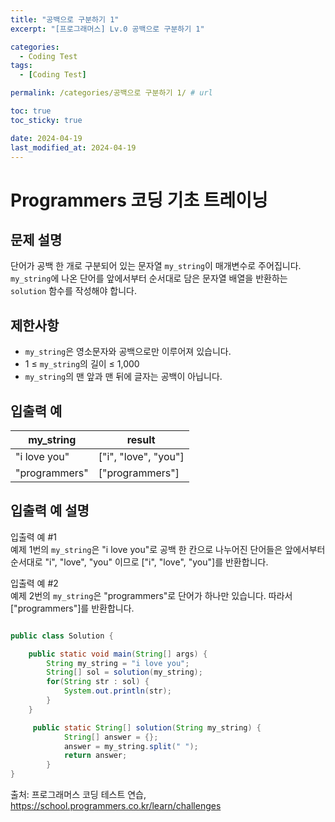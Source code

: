 ```yaml
---
title: "공백으로 구분하기 1"
excerpt: "[프로그래머스] Lv.0 공백으로 구분하기 1"

categories:
  - Coding Test
tags:
  - [Coding Test]

permalink: /categories/공백으로 구분하기 1/ # url

toc: true
toc_sticky: true

date: 2024-04-19
last_modified_at: 2024-04-19
---
```


# Programmers 코딩 기초 트레이닝

문제 설명
---
단어가 공백 한 개로 구분되어 있는 문자열 `my_string`이 매개변수로 주어집니다. `my_string`에 나온 단어를 앞에서부터 순서대로 담은 문자열 배열을 반환하는 `solution` 함수를 작성해야 합니다.

제한사항
---
- `my_string`은 영소문자와 공백으로만 이루어져 있습니다.
- 1 ≤ `my_string`의 길이 ≤ 1,000
- `my_string`의 맨 앞과 맨 뒤에 글자는 공백이 아닙니다.

입출력 예
---

| my_string | result              |
|-----------|---------------------|
| "i love you" | ["i", "love", "you"] |
| "programmers" | ["programmers"]    |

입출력 예 설명
---
입출력 예 #1  
예제 1번의 `my_string`은 "i love you"로 공백 한 칸으로 나누어진 단어들은 앞에서부터 순서대로 "i", "love", "you" 이므로 ["i", "love", "you"]를 반환합니다.

입출력 예 #2  
예제 2번의 `my_string`은 "programmers"로 단어가 하나만 있습니다. 따라서 ["programmers"]를 반환합니다.

```java

public class Solution {

	public static void main(String[] args) {
		String my_string = "i love you";
		String[] sol = solution(my_string);
		for(String str : sol) {
			System.out.println(str);
		}
	}

	 public static String[] solution(String my_string) {
	        String[] answer = {};
	        answer = my_string.split(" ");
	        return answer;
	    }
}

``````

출처: 프로그래머스 코딩 테스트 연습, https://school.programmers.co.kr/learn/challenges
